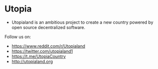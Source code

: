 # Utopia

* Utopialand is an ambitious project to create a new country powered by open source decentralized software.

Follow us on:

* https://www.reddit.com/r/Utopialand
* https://twitter.com/utopialand1
* https://t.me/UtopiaCountry
* http://utopialand.org
